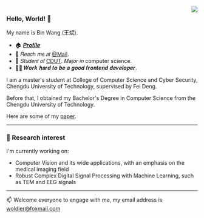 
  <img align="right" src="https://github-readme-stats.vercel.app/api?username=woldier&show_icons=true&icon_color=CE1D2D&text_color=718096&bg_color=ffffff&hide_title=true" />



### Hello, World! 👋

My name is Bin Wang (王斌).
- :house: [𝑷𝒓𝒐𝒇𝒊𝒍𝒆](http://woldier.top/)
- :email: 𝑅𝑒𝑎𝑐ℎ 𝑚𝑒 𝑎𝑡 [@Mail](mailto:woldier@foxmail.com).
- :school: 𝑆𝑡𝑢𝑑𝑒𝑛𝑡 𝑜𝑓 [CDUT](https://www.cdut.edu.cn/index.htm). 𝑀𝑎𝑗𝑜𝑟 𝑖𝑛 computer science.
- :man_technologist: 𝑾𝒐𝒓𝒌 𝒉𝒂𝒓𝒅 𝒕𝒐 𝒃𝒆 𝒂 𝒈𝒐𝒐𝒅 𝒇𝒓𝒐𝒏𝒕𝒆𝒏𝒅 𝒅𝒆𝒗𝒆𝒍𝒐𝒑𝒆𝒓.

  
I am a master's student at  College of Computer Science and Cyber Security, Chengdu University of Technology, supervised by Fei Deng.

Before that, I obtained my Bachelor's Degree in Computer Science from  the Chengdu University of Technology.

Here are some of my [paper](https://woldier.github.io/publications/).


---
### 🔭 Research interest
I'm currently working on:
- Computer Vision and its wide applications, with an emphasis on the medical imaging field
- Robust Complex Digital Signal Processing with Machine Learning, such as TEM and EEG signals

---

📫 Welcome everyone to engage with me, my email address is <font color='00BFFF'><u>woldier@foxmail.com</u></font>
